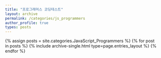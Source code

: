 ```yaml
---
title: "프로그래머스 코딩테스트"
layout: archive
permalink: /categories/js_programmers
author_profile: true
types: posts
---
```


{% assign posts = site.categories.JavaScript_Programmers %}
{% for post in posts %}
{% include archive-single.html type=page.entries_layout %}
{% endfor %}

